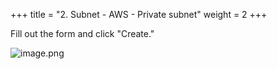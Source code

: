 +++
title = "2. Subnet - AWS - Private subnet"
weight = 2
+++


Fill out the form and click "Create."


![image.png](/images/003-iii-setup-vpc-aws-resources/9-162297-image.png)



